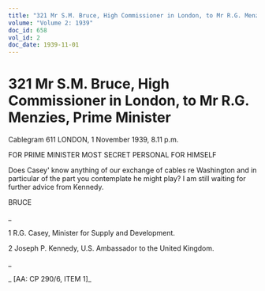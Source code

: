 ```yaml
---
title: "321 Mr S.M. Bruce, High Commissioner in London, to Mr R.G. Menzies, Prime Minister"
volume: "Volume 2: 1939"
doc_id: 658
vol_id: 2
doc_date: 1939-11-01
---
```


# 321 Mr S.M. Bruce, High Commissioner in London, to Mr R.G. Menzies, Prime Minister

Cablegram 611 LONDON, 1 November 1939, 8.11 p.m.

FOR PRIME MINISTER MOST SECRET PERSONAL FOR HIMSELF

Does Casey' know anything of our exchange of cables re Washington and in particular of the part you contemplate he might play? I am still waiting for further advice from Kennedy.

BRUCE

_

1 R.G. Casey, Minister for Supply and Development.

2 Joseph P. Kennedy, U.S. Ambassador to the United Kingdom.

_

_ [AA: CP 290/6, ITEM 1]_
